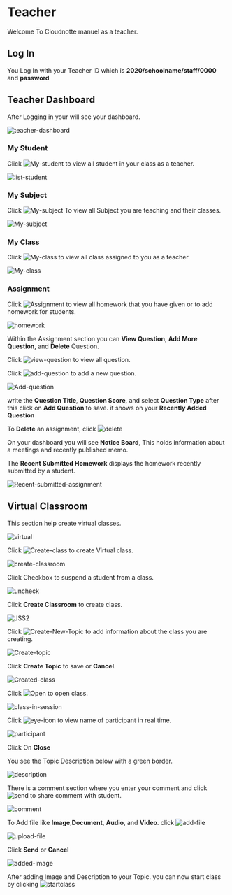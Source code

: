
# Teacher

Welcome To Cloudnotte  manuel as a teacher.

## Log In

You Log In with your Teacher ID which is **2020/schoolname/staff/0000** and **password**

## Teacher Dashboard

After Logging in your will see your dashboard.

![teacher-dashboard](../image/Teacher-dashboard.jpg)

### My Student

Click ![My-student](../image/My-student.jpg) to view all student in your class as a teacher.

![list-student](../image/My-student-list.jpg)

### My Subject

Click ![My-subject](../image/My-subject.jpg) To view all Subject you are teaching and their classes.

![My-subject](../image/My-subject-list.jpg)

### My Class

Click ![My-class](../image/My-class.jpg) to view all class assigned to you as a teacher.

![My-class](../image/My-class-list.jpg)

### Assignment

Click ![Assignment](../image/my-assignment.jpg) to view all homework that you have given or to add homework for students.

![homework](../image/My-homework.jpg)

Within the Assignment section you can **View Question**, **Add More Question**, and **Delete** Question.

Click ![view-question](../image/View-Question.jpg) to view all question.

Click ![add-question](../image/Add-More-Question.jpg) to add a new question.

![Add-question](../image/Add-Questions.jpg)

write the **Question Title**, **Question Score**, and select **Question Type** after this click on **Add Question** to save.
it shows on your **Recently Added Question**

To **Delete** an assignment, click ![delete](../image/delete-button.jpg)

On your dashboard you will see **Notice Board**, This holds information about a meetings and recently published memo.

The **Recent Submitted Homework** displays the homework recently submitted by a student.

![Recent-submitted-assignment](../image/R-S-Homework.jpg)

## Virtual Classroom

This section help create virtual classes.

![virtual](../image/Virtual-class.jpg)

Click ![Create-class](../image/Create-class.jpg) to create Virtual class.

![create-classroom](../image/Create-classroom.jpg)

Click Checkbox to suspend a student from a class.

![uncheck](../image/uncheck.jpg)

Click **Create Classroom** to create class.

![JSS2](../image/jss2.jpg)

Click ![Create-New-Topic](../image/CreateTopic.jpg) to add information about the class you are creating.

![Create-topic](../image/Create-topic.jpg)

Click **Create Topic** to save or **Cancel**.

![Created-class](../image/class-created.jpg)

Click ![Open](../image/js_Open.jpg) to open class.

![class-in-session](../image/class-in-session.jpg)

Click ![eye-icon](../image/indicator.jpg) to view name of participant in real time.

![participant](../image/class-participant.jpg)

Click On **Close**

You see the Topic Description below with a green border.

![description](../image/description.jpg)

There is a comment section where you enter your comment and click ![send](../image/send.jpg) to share comment with student.

![comment](../image/comment.jpg)

To Add file like **Image**,**Document**, **Audio**, and **Video**.
click ![add-file](../image/add-file.jpg)

![upload-file](../image/Upload-file.jpg)

Click **Send** or **Cancel**

![added-image](../image/add-image.jpg)

After adding Image and Description to your Topic. you can now start class by clicking ![startclass](../image/startclass.jpg)